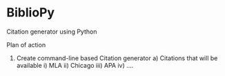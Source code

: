 # BiblioPy
Citation generator using Python

Plan of action

1. Create command-line based Citation generator
	a) Citations that will be available
		i) MLA
		ii) Chicago
		iii) APA 
		iv) ....
